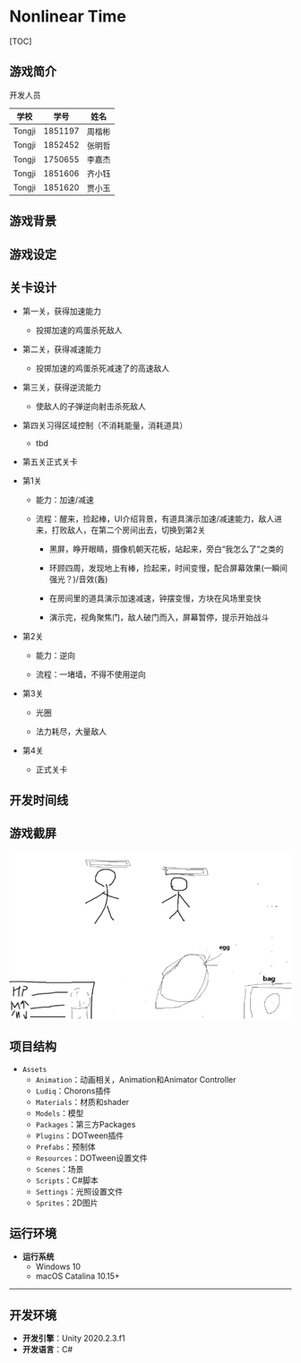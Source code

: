# Nonlinear Time

[TOC]

## 游戏简介

开发人员

|  学校  |  学号   |  姓名  |
| :----: | :-----: | :----: |
| Tongji | 1851197 | 周楷彬 |
| Tongji | 1852452 | 张明哲 |
| Tongji | 1750655 | 李嘉杰 |
| Tongji | 1851606 | 齐小钰 |
| Tongji | 1851620 | 贾小玉 |



## 游戏背景



## 游戏设定



## 关卡设计

- 第一关，获得加速能力

  - 投掷加速的鸡蛋杀死敌人

- 第二关，获得减速能力

  - 投掷加速的鸡蛋杀死减速了的高速敌人

- 第三关，获得逆流能力

  - 使敌人的子弹逆向射击杀死敌人

- 第四关习得区域控制（不消耗能量，消耗道具）

  - tbd

- 第五关正式关卡

  

- 第1关

  - 能力：加速/减速

  - 流程：醒来，捡起棒，UI介绍背景，有道具演示加速/减速能力，敌人进来，打败敌人，在第二个房间出去，切换到第2关

    - 黑屏，睁开眼睛，摄像机朝天花板，站起来，旁白“我怎么了”之类的

    - 环顾四周，发现地上有棒，捡起来，时间变慢，配合屏幕效果(一瞬间强光？)/音效(轰)

    - 在房间里的道具演示加速减速，钟摆变慢，方块在风场里变快

    - 演示完，视角聚焦门，敌人破门而入，屏幕暂停，提示开始战斗

- 第2关

  - 能力：逆向

  - 流程：一堵墙，不得不使用逆向

- 第3关

  - 光圈

  - 法力耗尽，大量敌人

- 第4关

  - 正式关卡

## 开发时间线



## 游戏截屏

![image-20210615135748949](README.assets/image-20210615135748949.png)



## 项目结构



* `Assets`
  * `Animation`：动画相关，Animation和Animator Controller
  * `Ludiq`：Chorons插件
  * `Materials`：材质和shader
  * `Models`：模型
  * `Packages`：第三方Packages
  * `Plugins`：DOTween插件
  * `Prefabs`：预制体
  * `Resources`：DOTween设置文件
  * `Scenes`：场景
  * `Scripts`：C#脚本
  * `Settings`：光照设置文件
  * `Sprites`：2D图片

## 运行环境

* **运行系统**
  - Windows 10
  - macOS Catalina 10.15+

---

## 开发环境

* **开发引擎**：Unity 2020.2.3.f1
* **开发语言**：C#